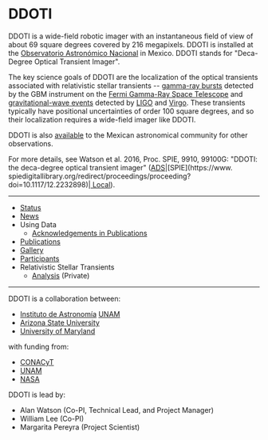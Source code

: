 # DDOTI

DDOTI is a wide-field robotic imager with an instantaneous field of view of about
69 square degrees covered by 216 megapixels. DDOTI is installed at the
[Observatorio Astronómico Nacional](http://www.astrossp.unam.mx) in Mexico.
DDOTI stands for "Deca-Degree Optical Transient Imager".

The key science goals of DDOTI are the localization of the optical transients
associated with relativistic stellar transients -- [gamma-ray
bursts](https://en.wikipedia.org/wiki/Gamma-ray_burst) detected by the GBM
instrument on the [Fermi Gamma-Ray Space
Telescope](https://en.wikipedia.org/wiki/Fermi_Gamma-ray_Space_Telescope) and 
[gravitational-wave
events](https://en.wikipedia.org/wiki/List_of_gravitational_wave_observations)
detected by [LIGO](https://en.wikipedia.org/wiki/LIGO) and
[Virgo](https://en.wikipedia.org/wiki/Virgo_interferometer). These transients
typically have positional uncertainties of order 100 square degrees, and so
their localization requires a wide-field imager like DDOTI.

DDOTI is also [available](https://catt.astro.unam.mx) to the Mexican astronomical community for other observations.

For more details, see Watson et al. 2016, Proc. SPIE, 9910, 99100G: "DDOTI: the
deca-degree optical transient imager"
([ADS](https://ui.adsabs.harvard.edu/abs/2016SPIE.9910E..0GW/abstract)|[SPIE](https://www.
spiedigitallibrary.org/redirect/proceedings/proceeding?doi=10.1117/12.2232898)|[
Local](watson-2016.pdf)).

<hr/>

* [Status](status.html)
* [News](news-2021.html)
* Using Data
  - [Acknowledgements in Publications](acknowledgements.html)
* [Publications](publications.html)
* [Gallery](gallery.html)
* [Participants](participants.html)
* Relativistic Stellar Transients
  * [Analysis](http://transients.astrossp.unam.mx/ddoti/) (Private)

<hr/>

DDOTI is a collaboration between:

* [Instituto de Astronomía](http://www.astroscu.unam.mx) [UNAM](http://www.unam.mx)
* [Arizona State University](https://sese.asu.edu/about)
* [University of Maryland](http://www.umd.edu/)

with funding from:

* [CONACyT](http://www.astroscu.unam.mx/)
* [UNAM](http://www.unam.mx/)
* [NASA](http://www.nasa.gov/)

DDOTI is lead by:

* Alan Watson (Co-PI, Technical Lead, and Project Manager)
* William Lee (Co-PI)
* Margarita Pereyra (Project Scientist)
